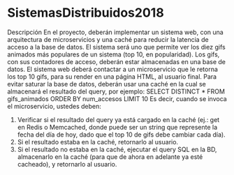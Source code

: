 # SistemasDistribuidos2018
Descripción
En el proyecto, deberán implementar un sistema web, con una arquitectura de microservicios y
una caché para reducir la latencia de acceso a la base de datos. El sistema será uno que permite
ver los diez gifs animados más populares de un sistema (top 10, en popularidad). Los gifs, con sus
contadores de acceso, deberán estar almacenadas en una base de datos. El sistema web deberá
contactar a un microservicio que le retorna los top 10 gifs, para su render en una página HTML, al
usuario final. Para evitar saturar la base de datos, deberán usar una caché en la cual se
almacenará el resultado del query, por ejemplo:
SELECT DISTINCT *
FROM gifs_animados
ORDER BY
num_accesos
LIMIT 10
Es decir, cuando se invoca el microservicio, ustedes deben:
1) Verificar si el resultado del query ya está cargado en la caché (ej.: get <key> en Redis o
Memcached, donde <key> puede ser un string que represente la fecha del día de hoy,
dado que el top 10 de gifs debe cambiar cada día).
2) Si el resultado estaba en la caché, retornarlo al usuario.
3) Si el resultado no estaba en la caché, ejecutar el query SQL en la BD, almacenarlo en la
caché (para que de ahora en adelante ya esté cacheado), y retornarlo al usuario.
